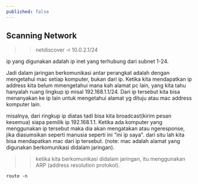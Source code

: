 ```yaml
---
published: false
---
```

## Scanning Network

>> netdiscover -r 10.0.2.1/24

ip yang digunakan adalah ip inet yang terhubung dari subnet 1-24.

Jadi dalam jaringan berkomunikasi antar perangkat adalah dengan mengetahui mac setiap komputer, bukan dari ip.
Ketika kita mendapatkan ip address kita belum mmengetahui mana kah alamat pc lain, yang kita tahu hanyalah ruang lingkup ip misal 192.168.1.1/24. Dari ip tersebut kita bisa menanyakan ke ip lain untuk mengetahui alamat yg dituju atau mac address komputer lain.

misalnya, dari ringkup ip diatas tadi bisa kita broadcast(kirim pesan kesemua) siapa pemilik ip 192.168.1.1. Ketika ada komputer yang menggunakan ip tersebut maka dia akan mengatakan atau ngeresponse, jika diasumsikan seperti manusia seperti ini "ini ip saya". dari situ lah kita bisa mendapatkan mac dari ip tersebut. (note: mac adalah alamat yang digunakan berkomunikasi didalam jaringan). 

>> ketika kita berkomunikasi didalam jaringan, itu menggunakan ARP (address resolution protokol).

```
route -n
```
